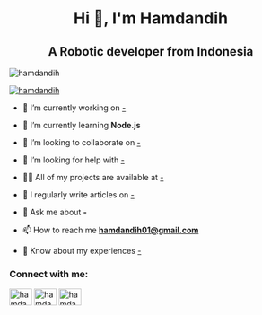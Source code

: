 <h1 align="center">Hi 👋, I'm Hamdandih</h1>
<h2 align="center">A Robotic developer from Indonesia</h2>
<p align="left"> <img src="https://komarev.com/ghpvc/?username=hamdandih&label=Profile%20views&color=0e75b6&style=flat" alt="hamdandih" /> </p>
<p align="left"> <a href="https://github.com/ryo-ma/github-profile-trophy"><img src="https://github-profile-trophy.vercel.app/?username=hamdandih" alt="hamdandih" /></a> </p>

- 🔭 I’m currently working on [-](-)

- 🌱 I’m currently learning **Node.js**

- 👯 I’m looking to collaborate on [-](-)

- 🤝 I’m looking for help with [-](-)

- 👨‍💻 All of my projects are available at [-](-)

- 📝 I regularly write articles on [-](-)

- 💬 Ask me about **-**

- 📫 How to reach me **hamdandih01@gmail.com**

- 📄 Know about my experiences [-](-)

<h3 align="left">Connect with me:</h3>
<p align="left">
<a href="https://linkedin.com/in/hamdandih" target="blank"><img align="center" src="https://raw.githubusercontent.com/rahuldkjain/github-profile-readme-generator/master/src/images/icons/Social/linked-in-alt.svg" alt="hamdandih" height="30" width="40" /></a>
<a href="https://fb.com/hamdandih" target="blank"><img align="center" src="https://raw.githubusercontent.com/rahuldkjain/github-profile-readme-generator/master/src/images/icons/Social/facebook.svg" alt="hamdandih" height="30" width="40" /></a>
<a href="https://instagram.com/hamdandih" target="blank"><img align="center" src="https://raw.githubusercontent.com/rahuldkjain/github-profile-readme-generator/master/src/images/icons/Social/instagram.svg" alt="hamdandih" height="30" width="40" /></a>
</p>

